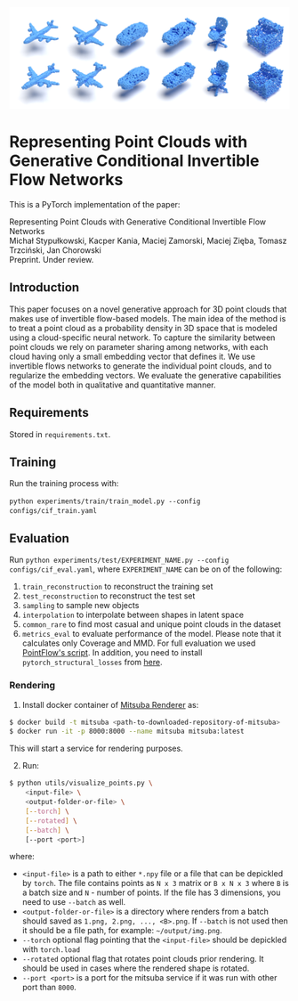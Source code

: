 
![mainimg](main.png)

# Representing Point Clouds with Generative Conditional Invertible Flow Networks

This is a PyTorch implementation of the paper:

<!--[Representing Point Clouds with Generative Conditional Invertible Flow Networks](arXiv link) <br>-->
Representing Point Clouds with Generative Conditional Invertible Flow Networks <br>
Michał Stypułkowski, Kacper Kania, Maciej Zamorski, Maciej Zięba, Tomasz Trzciński, Jan Chorowski <br>
Preprint. Under review.

## Introduction
This paper focuses on a novel generative approach for 3D point clouds that makes use of invertible flow-based models. The main idea of the method is to treat a point cloud as a probability density in 3D space that is modeled using a cloud-specific neural network. To capture the similarity between point clouds we rely on parameter sharing among networks, with each cloud having only a small embedding vector that defines it. We use invertible flows networks to generate the individual point clouds, and to regularize the embedding vectors. We evaluate the generative capabilities of the model both in qualitative and quantitative manner.

## Requirements
Stored in `requirements.txt`.

## Training
Run the training process with:

`python experiments/train/train_model.py --config configs/cif_train.yaml`

## Evaluation
Run `python experiments/test/EXPERIMENT_NAME.py --config configs/cif_eval.yaml`,
where `EXPERIMENT_NAME` can be on of the following:

1. `train_reconstruction` to reconstruct the training set
2. `test_reconstruction` to reconstruct the test set
3. `sampling` to sample new objects
4. `interpolation` to interpolate between shapes in latent space
5. `common_rare` to find most casual and unique point clouds in the dataset
6. `metrics_eval` to evaluate performance of the model. Please note that it calculates only Coverage and MMD. For full evaluation we used [PointFlow's script](https://github.com/stevenygd/PointFlow). In addition, you need to install `pytorch_structural_losses` from [here](https://github.com/stevenygd/PointFlow/tree/master/metrics/pytorch_structural_losses).  

### Rendering
1. Install docker container of [Mitsuba Renderer](https://github.com/kacperkan/mitsuba-flask-service) as:
```bash
$ docker build -t mitsuba <path-to-downloaded-repository-of-mitsuba>
$ docker run -it -p 8000:8000 --name mitsuba mitsuba:latest 
```
This will start a service for rendering purposes.

2. Run:
```bash
$ python utils/visualize_points.py \
    <input-file> \
    <output-folder-or-file> \
    [--torch] \
    [--rotated] \
    [--batch] \
    [--port <port>]
```
where:
- `<input-file>` is a path to either `*.npy` file or a file that can be depickled by `torch`. The file contains points as `N x 3` matrix or `B x N x 3` where `B` is a batch size and `N` - number of points. If the file has 3 dimensions, you need to use `--batch` as well.
- `<output-folder-or-file>` is a directory where renders from a batch should saved as `1.png, 2.png, ..., <B>.png`. If `--batch` is not used then it should be a file path, for example: `~/output/img.png`.
- `--torch` optional flag pointing that the `<input-file>` should be depickled with `torch.load`
- `--rotated` optional flag that rotates point clouds prior rendering. It should be used in cases where the rendered shape is rotated.
- `--port <port>` is a port for the mitsuba service if it was run with other port than `8000`.

<!--## Citation
```
@article{stypulkowski2019cif,
  title={Conditional Invertible Flow for Point Cloud Generation},
  author={Stypu{\l}kowski, Micha{\l} and Zamorski, Maciej and Zi{\k{e}}ba, Maciej and Chorowski, Jan},
  journal={arXiv},
  year={2019}
}
```
